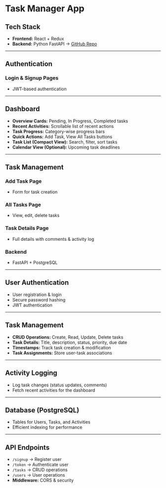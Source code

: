 # Task Manager App

## Tech Stack
- **Frontend:** React + Redux  
- **Backend:** Python FastAPI → [GitHub Repo](https://github.com/remeshkrishna/task-manager-backend)

---

## Authentication
### Login & Signup Pages
- JWT-based authentication

---

## Dashboard
- **Overview Cards:** Pending, In Progress, Completed tasks  
- **Recent Activities:** Scrollable list of recent actions  
- **Task Progress:** Category-wise progress bars  
- **Quick Actions:** Add Task, View All Tasks buttons  
- **Task List (Compact View):** Search, filter, sort tasks  
- **Calendar View (Optional):** Upcoming task deadlines  

---

## Task Management
### Add Task Page
- Form for task creation  

### All Tasks Page
- View, edit, delete tasks  

### Task Details Page
- Full details with comments & activity log  

### Backend
- FastAPI + PostgreSQL  

---

## User Authentication
- User registration & login  
- Secure password hashing  
- JWT authentication  

---

## Task Management
- **CRUD Operations:** Create, Read, Update, Delete tasks  
- **Task Details:** Title, description, status, priority, due date  
- **Timestamps:** Track task creation & modification  
- **Task Assignments:** Store user-task associations  

---

## Activity Logging
- Log task changes (status updates, comments)  
- Fetch recent activities for the dashboard  

---

## Database (PostgreSQL)
- Tables for Users, Tasks, and Activities  
- Efficient indexing for performance  

---

## API Endpoints
- `/signup` → Register user  
- `/token` → Authenticate user  
- `/tasks` → CRUD operations  
- `/users` → User operations  
- **Middleware:** CORS & security  
